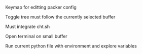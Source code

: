 Keymap for editting packer config

Toggle tree must follow the currently selected buffer

Must integrate cht.sh

Open terminal on small buffer

Run current python file with environment and explore variables
